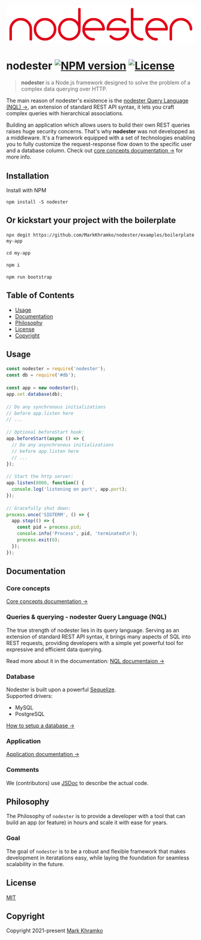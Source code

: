 <div align="center">
  <picture>
    <source media="(prefers-color-scheme: dark)" srcset="https://raw.githubusercontent.com/MarkKhramko/nodester/refs/heads/main/.github/assets/nodester_logo.png">
    <img alt="nodester logo" src="https://raw.githubusercontent.com/MarkKhramko/nodester/refs/heads/main/.github/assets/nodester_logo.png">
  </picture>
</div>

# nodester [![NPM version](https://img.shields.io/npm/v/nodester)](https://www.npmjs.com/package/nodester) [![License](https://img.shields.io/npm/l/nodester)](https://www.npmjs.com/package/nodester)

> **nodester** is a Node.js framework designed to solve the problem of a complex data querying over HTTP.

The main reason of nodester's existence is the [nodester Query Language (NQL) →](docs/nql/Introduction.md), an extension of standard REST API syntax, it lets you craft complex queries with hierarchical associations.

Building an application which allows users to build their own REST queries raises huge security concerns.
That's why **nodester** was not developped as a middleware. It's a framework equipped with a set of technologies enabling you to fully customize the request-response flow down to the specific user and a database column.
Check out [core concepts documentation →](docs/CoreConcepts.md) for more info.


## Installation

Install with NPM

```shell
npm install -S nodester
```


## Or kickstart your project with the boilerplate

```shell
npx degit https://github.com/MarkKhramko/nodester/examples/boilerplate my-app

cd my-app

npm i

npm run bootstrap
```


## Table of Contents

- [Usage](#usage)
- [Documentation](#documentation)
- [Philosophy](#philosophy)
- [License](#license)
- [Copyright](#copyright)


## Usage

```js
const nodester = require('nodester');
const db = require('#db');

const app = new nodester();
app.set.database(db);

// Do any synchronous initializations
// before app.listen here
// ...

// Optional beforeStart hook:
app.beforeStart(async () => {
  // Do any asynchronous initializations
  // before app.listen here
  // ...
});

// Start the http server:
app.listen(8080, function() {
  console.log('listening on port', app.port);
});

// Gracefully shut down:
process.once('SIGTERM', () => {
  app.stop(() => {
    const pid = process.pid;
    console.info('Process', pid, 'terminated\n');
    process.exit(0);
  });
});

```


## Documentation


### Core concepts
[Core concepts documentation →](docs/CoreConcepts.md)


### Queries & querying - nodester Query Language (NQL)
The true strength of nodester lies in its query language. Serving as an extension of standard REST API syntax, it brings many aspects of SQL into REST requests, providing developers with a simple yet powerful tool for expressive and efficient data querying.

Read more about it in the documentation:
[NQL documentaion →](docs/nql/Introduction.md)


### Database
Nodester is built upon a powerful [Sequelize](https://sequelize.org/).<br/>
Supported drivers:
- MySQL
- PostgreSQL

[How to setup a database →](docs/Application.md#with-database)


### Application
[Application documentation →](docs/Application.md)


### Comments

We (contributors) use [JSDoc](https://jsdoc.app/) to describe the actual code.


## Philosophy

The Philosophy of `nodester` is to provide a developer with a tool that can build an app (or feature) in hours and scale it with ease for years.

### Goal

The goal of `nodester` is to be a robust and flexible framework that makes development in iteratations easy, while laying the foundation for seamless scalability in the future.


## License
[MIT](LICENSE)

## Copyright
Copyright 2021-present [Mark Khramko](https://github.com/MarkKhramko)
